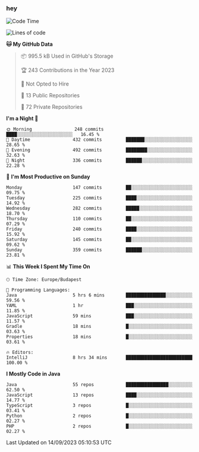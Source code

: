 ### hey

<!--START_SECTION:waka-->
![Code Time](http://img.shields.io/badge/Code%20Time-965%20hrs%2046%20mins-blue)

![Lines of code](https://img.shields.io/badge/From%20Hello%20World%20I%27ve%20Written-1.0%20million%20lines%20of%20code-blue)

**🐱 My GitHub Data** 

> 📦 995.5 kB Used in GitHub's Storage 
 > 
> 🏆 243 Contributions in the Year 2023
 > 
> 🚫 Not Opted to Hire
 > 
> 📜 13 Public Repositories 
 > 
> 🔑 72 Private Repositories 
 > 
**I'm a Night 🦉** 

```text
🌞 Morning                248 commits         ████░░░░░░░░░░░░░░░░░░░░░   16.45 % 
🌆 Daytime                432 commits         ███████░░░░░░░░░░░░░░░░░░   28.65 % 
🌃 Evening                492 commits         ████████░░░░░░░░░░░░░░░░░   32.63 % 
🌙 Night                  336 commits         ██████░░░░░░░░░░░░░░░░░░░   22.28 % 
```
📅 **I'm Most Productive on Sunday** 

```text
Monday                   147 commits         ██░░░░░░░░░░░░░░░░░░░░░░░   09.75 % 
Tuesday                  225 commits         ████░░░░░░░░░░░░░░░░░░░░░   14.92 % 
Wednesday                282 commits         █████░░░░░░░░░░░░░░░░░░░░   18.70 % 
Thursday                 110 commits         ██░░░░░░░░░░░░░░░░░░░░░░░   07.29 % 
Friday                   240 commits         ████░░░░░░░░░░░░░░░░░░░░░   15.92 % 
Saturday                 145 commits         ██░░░░░░░░░░░░░░░░░░░░░░░   09.62 % 
Sunday                   359 commits         ██████░░░░░░░░░░░░░░░░░░░   23.81 % 
```


📊 **This Week I Spent My Time On** 

```text
🕑︎ Time Zone: Europe/Budapest

💬 Programming Languages: 
Java                     5 hrs 6 mins        ███████████████░░░░░░░░░░   59.56 % 
YAML                     1 hr                ███░░░░░░░░░░░░░░░░░░░░░░   11.85 % 
JavaScript               59 mins             ███░░░░░░░░░░░░░░░░░░░░░░   11.57 % 
Gradle                   18 mins             █░░░░░░░░░░░░░░░░░░░░░░░░   03.63 % 
Properties               18 mins             █░░░░░░░░░░░░░░░░░░░░░░░░   03.61 % 

🔥 Editors: 
IntelliJ                 8 hrs 34 mins       █████████████████████████   100.00 % 
```

**I Mostly Code in Java** 

```text
Java                     55 repos            ████████████████░░░░░░░░░   62.50 % 
JavaScript               13 repos            ████░░░░░░░░░░░░░░░░░░░░░   14.77 % 
TypeScript               3 repos             █░░░░░░░░░░░░░░░░░░░░░░░░   03.41 % 
Python                   2 repos             █░░░░░░░░░░░░░░░░░░░░░░░░   02.27 % 
PHP                      2 repos             █░░░░░░░░░░░░░░░░░░░░░░░░   02.27 % 
```




 Last Updated on 14/09/2023 05:10:53 UTC
<!--END_SECTION:waka-->
